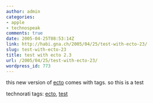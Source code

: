 ```yaml
---
author: admin
categories:
- apple
- technospeak
comments: true
date: 2005-04-25T08:53:14Z
link: http://habi.gna.ch/2005/04/25/test-with-ecto-23/
slug: test-with-ecto-23
title: test with ecto 2.3
url: /2005/04/25/test-with-ecto-23/
wordpress_id: 773
---
```


this new version of [ecto](http://ecto.kung-foo.tv/) comes with tags. so this is a test


technorati tags: [ecto](http://technorati.com/tag/ecto), [test](http://technorati.com/tag/test)
